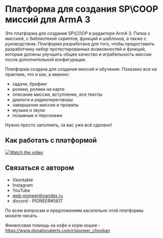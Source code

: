 # Платформа для создания SP\COOP миссий для ArmA 3

Это платформа для создания SP\COOP в редакторе ArmA 3. Папка с миссией, с библиотекой скриптов, функций и шаблонов, а также с руководством. Платформа разработана для того, чтобы предоставить разработчику набор протестированных возможностей и функций, которые должны улучшить общее качество и играбельность миссии после дополнительной конфигурации.

Платформа создана для создания миссий и обучения. Показано все на практике, что и как, а именно: 

* задачи, брифинг
* ролики, ролики на карте
* описание миссии, вступление, все тексты
* диалоги и радиопереговоры
* завершение миссии и провалы
* музыка и звуки
* позывные и персонажи

Нужно просто заполнить, за вас уже всё сделано!

## Как работать с платформой

[![Watch the video](https://img.youtube.com/vi/T-D1KVIuvjA/maxresdefault.jpg)](https://youtu.be/T-D1KVIuvjA)

## Связаться с автором
* Vkontakte
* Instagram
* YouTube
* web-pioneer@yandex.ru
* discord - PIONEER#5817 

По всем вопросам и предложениям касательно этой платформы можете писать.

Финансовая помощь на кофе и корм кошке - https://www.donationalerts.com/r/pioneer_chovban




